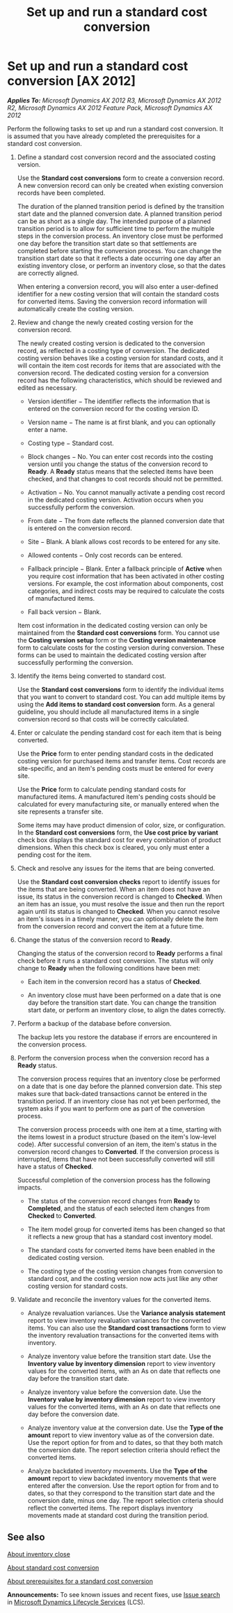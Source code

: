﻿---
title: Set up and run a standard cost conversion
TOCTitle: Set up and run a standard cost conversion
ms:assetid: 260d7aa4-e68d-4125-986c-dd5c42c5a01f
ms:mtpsurl: https://technet.microsoft.com/en-us/library/Gg230996(v=AX.60)
ms:contentKeyID: 36056196
ms.date: 04/18/2014
mtps_version: v=AX.60
---

# Set up and run a standard cost conversion [AX 2012]


_**Applies To:** Microsoft Dynamics AX 2012 R3, Microsoft Dynamics AX 2012 R2, Microsoft Dynamics AX 2012 Feature Pack, Microsoft Dynamics AX 2012_

Perform the following tasks to set up and run a standard cost conversion. It is assumed that you have already completed the prerequisites for a standard cost conversion.

1.  Define a standard cost conversion record and the associated costing version.
    
    Use the **Standard cost conversions** form to create a conversion record. A new conversion record can only be created when existing conversion records have been completed.
    
    The duration of the planned transition period is defined by the transition start date and the planned conversion date. A planned transition period can be as short as a single day. The intended purpose of a planned transition period is to allow for sufficient time to perform the multiple steps in the conversion process. An inventory close must be performed one day before the transition start date so that settlements are completed before starting the conversion process. You can change the transition start date so that it reflects a date occurring one day after an existing inventory close, or perform an inventory close, so that the dates are correctly aligned.
    
    When entering a conversion record, you will also enter a user-defined identifier for a new costing version that will contain the standard costs for converted items. Saving the conversion record information will automatically create the costing version.

2.  Review and change the newly created costing version for the conversion record.
    
    The newly created costing version is dedicated to the conversion record, as reflected in a costing type of conversion. The dedicated costing version behaves like a costing version for standard costs, and it will contain the item cost records for items that are associated with the conversion record. The dedicated costing version for a conversion record has the following characteristics, which should be reviewed and edited as necessary.
    
      - Version identifier − The identifier reflects the information that is entered on the conversion record for the costing version ID.
    
      - Version name − The name is at first blank, and you can optionally enter a name.
    
      - Costing type − Standard cost.
    
      - Block changes − No. You can enter cost records into the costing version until you change the status of the conversion record to **Ready**. A **Ready** status means that the selected items have been checked, and that changes to cost records should not be permitted.
    
      - Activation − No. You cannot manually activate a pending cost record in the dedicated costing version. Activation occurs when you successfully perform the conversion.
    
      - From date − The from date reflects the planned conversion date that is entered on the conversion record.
    
      - Site − Blank. A blank allows cost records to be entered for any site.
    
      - Allowed contents − Only cost records can be entered.
    
      - Fallback principle − Blank. Enter a fallback principle of **Active** when you require cost information that has been activated in other costing versions. For example, the cost information about components, cost categories, and indirect costs may be required to calculate the costs of manufactured items.
    
      - Fall back version − Blank.
    
    Item cost information in the dedicated costing version can only be maintained from the **Standard cost conversions** form. You cannot use the **Costing version setup** form or the **Costing version maintenance** form to calculate costs for the costing version during conversion. These forms can be used to maintain the dedicated costing version after successfully performing the conversion.

3.  Identify the items being converted to standard cost.
    
    Use the **Standard cost conversions** form to identify the individual items that you want to convert to standard cost. You can add multiple items by using the **Add items to standard cost conversion** form. As a general guideline, you should include all manufactured items in a single conversion record so that costs will be correctly calculated.

4.  Enter or calculate the pending standard cost for each item that is being converted.
    
    Use the **Price** form to enter pending standard costs in the dedicated costing version for purchased items and transfer items. Cost records are site-specific, and an item's pending costs must be entered for every site.
    
    Use the **Price** form to calculate pending standard costs for manufactured items. A manufactured item's pending costs should be calculated for every manufacturing site, or manually entered when the site represents a transfer site.
    
    Some items may have product dimension of color, size, or configuration. In the **Standard cost conversions** form, the **Use cost price by variant** check box displays the standard cost for every combination of product dimensions. When this check box is cleared, you only must enter a pending cost for the item.

5.  Check and resolve any issues for the items that are being converted.
    
    Use the **Standard cost conversion checks** report to identify issues for the items that are being converted. When an item does not have an issue, its status in the conversion record is changed to **Checked**. When an item has an issue, you must resolve the issue and then run the report again until its status is changed to **Checked**. When you cannot resolve an item's issues in a timely manner, you can optionally delete the item from the conversion record and convert the item at a future time.

6.  Change the status of the conversion record to **Ready**.
    
    Changing the status of the conversion record to **Ready** performs a final check before it runs a standard cost conversion. The status will only change to **Ready** when the following conditions have been met:
    
      - Each item in the conversion record has a status of **Checked**.
    
      - An inventory close must have been performed on a date that is one day before the transition start date. You can change the transition start date, or perform an inventory close, to align the dates correctly.

7.  Perform a backup of the database before conversion.
    
    The backup lets you restore the database if errors are encountered in the conversion process.

8.  Perform the conversion process when the conversion record has a **Ready** status.
    
    The conversion process requires that an inventory close be performed on a date that is one day before the planned conversion date. This step makes sure that back-dated transactions cannot be entered in the transition period. If an inventory close has not yet been performed, the system asks if you want to perform one as part of the conversion process.
    
    The conversion process proceeds with one item at a time, starting with the items lowest in a product structure (based on the item's low-level code). After successful conversion of an item, the item's status in the conversion record changes to **Converted**. If the conversion process is interrupted, items that have not been successfully converted will still have a status of **Checked**.
    
    Successful completion of the conversion process has the following impacts.
    
      - The status of the conversion record changes from **Ready** to **Completed**, and the status of each selected item changes from **Checked** to **Converted**.
    
      - The item model group for converted items has been changed so that it reflects a new group that has a standard cost inventory model.
    
      - The standard costs for converted items have been enabled in the dedicated costing version.
    
      - The costing type of the costing version changes from conversion to standard cost, and the costing version now acts just like any other costing version for standard costs.

9.  Validate and reconcile the inventory values for the converted items.
    
      - Analyze revaluation variances. Use the **Variance analysis statement** report to view inventory revaluation variances for the converted items. You can also use the **Standard cost transactions** form to view the inventory revaluation transactions for the converted items with inventory.
    
      - Analyze inventory value before the transition start date. Use the **Inventory value by inventory dimension** report to view inventory values for the converted items, with an As on date that reflects one day before the transition start date.
    
      - Analyze inventory value before the conversion date. Use the **Inventory value by inventory dimension** report to view inventory values for the converted items, with an As on date that reflects one day before the conversion date.
    
      - Analyze inventory value at the conversion date. Use the **Type of the amount** report to view inventory value as of the conversion date. Use the report option for from and to dates, so that they both match the conversion date. The report selection criteria should reflect the converted items.
    
      - Analyze backdated inventory movements. Use the **Type of the amount** report to view backdated inventory movements that were entered after the conversion. Use the report option for from and to dates, so that they correspond to the transition start date and the conversion date, minus one day. The report selection criteria should reflect the converted items. The report displays inventory movements made at standard cost during the transition period.

## See also

[About inventory close](about-inventory-close.md)

[About standard cost conversion](about-standard-cost-conversion.md)

[About prerequisites for a standard cost conversion](about-prerequisites-for-a-standard-cost-conversion.md)

  
**Announcements:** To see known issues and recent fixes, use [Issue search](http://go.microsoft.com/fwlink/?linkid=389258) in [Microsoft Dynamics Lifecycle Services](http://go.microsoft.com/fwlink/?linkid=306505) (LCS).

